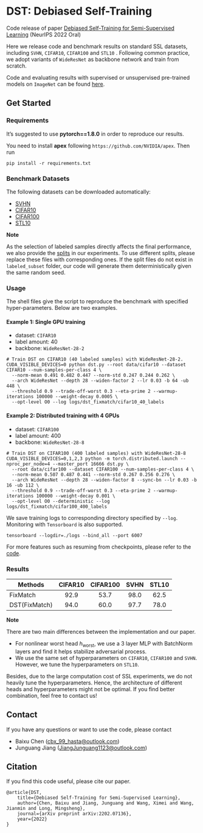 # DST: Debiased Self-Training

Code release of paper [Debiased Self-Training for Semi-Supervised Learning](https://arxiv.org/abs/2202.07136)
(NeurIPS 2022 Oral)

Here we release code and benchmark results on standard SSL datasets, including `SVHN`, `CIFAR10`, `CIFAR100` and `STL10`
. Following common practice, we adopt variants of `WideResNet` as backbone network and train from scratch.

Code and evaluating results with supervised or unsupervised pre-trained models on `ImageNet` can be found
[here](../../examples/semi_supervised_learning/image_classification).

## Get Started

### Requirements

It’s suggested to use **pytorch==1.8.0** in order to reproduce our results.

You need to install **apex** following ``https://github.com/NVIDIA/apex``. Then run

```
pip install -r requirements.txt
```

### Benchmark Datasets

The following datasets can be downloaded automatically:

- [SVHN](http://ufldl.stanford.edu/housenumbers/)
- [CIFAR10](http://www.cs.utoronto.ca/~kriz/cifar.html)
- [CIFAR100](http://www.cs.utoronto.ca/~kriz/cifar.html)
- [STL10](https://cs.stanford.edu/~acoates/stl10/)

**Note**

As the selection of labeled samples directly affects the final performance, we also provide the [splits](labeled_subset)
in our experiments. To use different splits, please replace these files with corresponding ones. If the split files do
not exist in `labeled_subset` folder, our code will generate them deterministically given the same random seed.

### Usage

The shell files give the script to reproduce the benchmark with specified hyper-parameters. Below are two examples.

#### Example 1: Single GPU training

- dataset: `CIFAR10`
- label amount: 40
- backbone: `WideResNet-28-2`

```shell script
# Train DST on CIFAR10 (40 labeled samples) with WideResNet-28-2.
CUDA_VISIBLE_DEVICES=0 python dst.py --root data/cifar10 --dataset CIFAR10 --num-samples-per-class 4 \
  --norm-mean 0.491 0.482 0.447 --norm-std 0.247 0.244 0.262 \
  --arch WideResNet --depth 28 --widen-factor 2 --lr 0.03 -b 64 -ub 448 \
  --threshold 0.9 --trade-off-worst 0.3 --eta-prime 2 --warmup-iterations 100000 --weight-decay 0.0005 \
  --opt-level O0 --log logs/dst_fixmatch/cifar10_40_labels
```

#### Example 2: Distributed training with 4 GPUs

- dataset: `CIFAR100`
- label amount: 400
- backbone: `WideResNet-28-8`

```shell script
# Train DST on CIFAR100 (400 labeled samples) with WideResNet-28-8
CUDA_VISIBLE_DEVICES=0,1,2,3 python -m torch.distributed.launch --nproc_per_node=4 --master_port 16666 dst.py \
  --root data/cifar100 --dataset CIFAR100 --num-samples-per-class 4 \
  --norm-mean 0.507 0.487 0.441 --norm-std 0.267 0.256 0.276 \
  --arch WideResNet --depth 28 --widen-factor 8 --sync-bn --lr 0.03 -b 16 -ub 112 \
  --threshold 0.9 --trade-off-worst 0.3 --eta-prime 2 --warmup-iterations 100000 --weight-decay 0.001 \
  --opt-level O0 --deterministic --log logs/dst_fixmatch/cifar100_400_labels
```

We save training logs to corresponding directory specified by `--log`. Monitoring with `Tensorboard` is also supported.

```shell script
tensorboard --logdir=./logs --bind_all --port 6007
```

For more features such as resuming from checkpoints, please refer to the [code](dst.py).

### Results

| Methods | CIFAR10 | CIFAR100 | SVHN | STL10 |
| ------------- | :-----: | :------: | :--: | :---: |
| FixMatch | 92.9 | 53.7 | 98.0 | 62.5 |
| DST(FixMatch) | 94.0 | 60.0 | 97.7 | 78.0 |

**Note**

There are two main differences between the implementation and our paper.

- For nonlinear worst head $h_{\text{worst}}$, we use a 3 layer MLP with BatchNorm layers and find it helps stabilize
  adversarial process.
- We use the same set of hyperparameters on `CIFAR10`, `CIFAR100` and `SVHN`. However, we tune the hyperparameters
  on `STL10`.

Besides, due to the large computation cost of SSL experiments, we do not heavily tune the hyperparameters.
Hence, the architecture of different heads and hyperparameters might not be optimal.
If you find better combination, feel free to contact us!

## Contact

If you have any questions or want to use the code, please contact

- Baixu Chen (cbx_99_hasta@outlook.com)
- Junguang Jiang (JiangJunguang1123@outlook.com)

## Citation

If you find this code useful, please cite our paper.

```
@article{DST,
    title={Debiased Self-Training for Semi-Supervised Learning},
    author={Chen, Baixu and Jiang, Junguang and Wang, Ximei and Wang, Jianmin and Long, Mingsheng},
    journal={arXiv preprint arXiv:2202.07136},
    year={2022}
}
```
